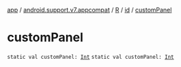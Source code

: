 [app](../../../index.md) / [android.support.v7.appcompat](../../index.md) / [R](../index.md) / [id](index.md) / [customPanel](./custom-panel.md)

# customPanel

`static val customPanel: `[`Int`](https://kotlinlang.org/api/latest/jvm/stdlib/kotlin/-int/index.html)
`static val customPanel: `[`Int`](https://kotlinlang.org/api/latest/jvm/stdlib/kotlin/-int/index.html)